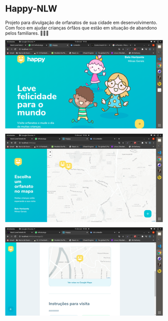# Happy-NLW

Projeto para divulgação de orfanatos de sua cidade em desenvolvimento. 
Com foco em ajudar crianças órfãos que estão em situação de abandono pelos familiares.
🚀🚀🚀

![dev](https://github.com/carlosf1809/praticas-/blob/master/pratica12/imagens/telaInicial.png)

![dev](https://github.com/carlosf1809/praticas-/blob/master/pratica12/imagens/Map.png)

![dev](https://github.com/carlosf1809/praticas-/blob/master/pratica12/imagens/rotas.png)


